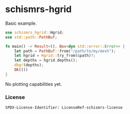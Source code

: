 # schismrs-hgrid

Basic example.

```Rust
use schismrs_hgrid::Hgrid;
use std::path::PathBuf;

fn main() -> Result<(), Box<dyn std::error::Error>> {
    let path = PathBuf::from("/path/to/my/mesh");
    let hgrid = Hgrid::try_from(&path)?;
    let depths = hgrid.depths();
    dbg!(depths);
    Ok(())
}
```

No plotting capabilities yet.

### License

`SPDX-License-Identifier: LicenseRef-schismrs-license`

